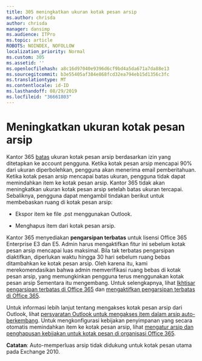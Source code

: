 ```yaml
---
title: 305 meningkatkan ukuran kotak pesan arsip
ms.author: chrisda
author: chrisda
manager: dansimp
ms.audience: ITPro
ms.topic: article
ROBOTS: NOINDEX, NOFOLLOW
localization_priority: Normal
ms.custom: 305
ms.assetid: ''
ms.openlocfilehash: a8c16d97040e9396d6cf9bd4a5da671a7da88e13
ms.sourcegitcommit: b3e55405af384e868fcd32ea794eb15d1356c3fc
ms.translationtype: MT
ms.contentlocale: id-ID
ms.lasthandoff: 08/29/2019
ms.locfileid: "36661803"
---
```

# <a name="increase-the-archive-mailbox-size"></a>Meningkatkan ukuran kotak pesan arsip

Kantor 365 [batas](https://docs.microsoft.com/office365/servicedescriptions/exchange-online-service-description/exchange-online-limits#mailbox-storage-limits) ukuran kotak pesan arsip berdasarkan izin yang ditetapkan ke account pengguna. Ketika kotak pesan arsip mencapai 90% dari ukuran diperbolehkan, pengguna akan menerima email pemberitahuan. Ketika kotak pesan arsip mencapai batas ukuran, pengguna tidak dapat memindahkan item ke kotak pesan arsip. Kantor 365 tidak akan meningkatkan ukuran kotak pesan arsip setelah batas ukuran tercapai. Sebaliknya, pengguna dapat mengambil tindakan berikut untuk membebaskan ruang di kotak pesan arsip:

- Ekspor item ke file .pst menggunakan Outlook.

- Menghapus item dari kotak pesan arsip.

Kantor 365 menyediakan **pengarsipan terbatas** untuk lisensi Office 365 Enterprise E3 dan E5. Admin harus mengaktifkan fitur ini sebelum kotak pesan arsip mencapai luas maksimal. Bila tak terbatas pengarsipan diaktifkan, diperlukan waktu hingga 30 hari sebelum ruang bebas ditambahkan ke kotak pesan arsip. Oleh karena itu, kami merekomendasikan bahwa admin memverifikasi ruang bebas di kotak pesan arsip, yang memungkinkan pengguna terus menggunakan kotak pesan arsip Sementara itu mengembang. Untuk selengkapnya, lihat [Ikhtisar pengarsipan terbatas di Office 365](https://docs.microsoft.com/office365/securitycompliance/unlimited-archiving) dan [mengaktifkan pengarsipan terbatas di Office 365](https://docs.microsoft.com/office365/securitycompliance/enable-unlimited-archiving).

Untuk informasi lebih lanjut tentang mengakses kotak pesan arsip dari Outlook, lihat [persyaratan Outlook untuk mengakses item dalam arsip auto-berkembang](https://docs.microsoft.com/office365/securitycompliance/unlimited-archiving#outlook-requirements-for-accessing-items-in-an-auto-expanded-archive). Untuk mengkonfigurasi kebijakan penyimpanan yang secara otomatis memindahkan item ke kotak pesan arsip, lihat [mengatur arsip dan penghapusan kebijakan untuk kotak pesan di organisasi Office 365](https://docs.microsoft.com/office365/securitycompliance/set-up-an-archive-and-deletion-policy-for-mailboxes).

**Catatan**: Auto-memperluas arsip tidak didukung untuk kotak pesan utama pada Exchange 2010.
